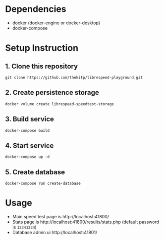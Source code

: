 # Dependencies
- docker (docker-engine or docker-desktop)
- docker-compose

# Setup Instruction

## 1. Clone this repository 
```
git clone https://github.com/thekitp/librespeed-playground.git
```

## 2. Create persistence storage
```
docker volume create librespeed-speedtest-storage
```

## 3. Build service
```
docker-compose build
```

## 4. Start service
```
docker-compose up -d
```

## 5. Create database
```
docker-compose run create-database
```

# Usage

- Main speed test page is http://localhost:41800/
- Stats page is http://localhost:41800/results/stats.php (default password is `12341234`)
- Database admin ui http://localhost:41801/
